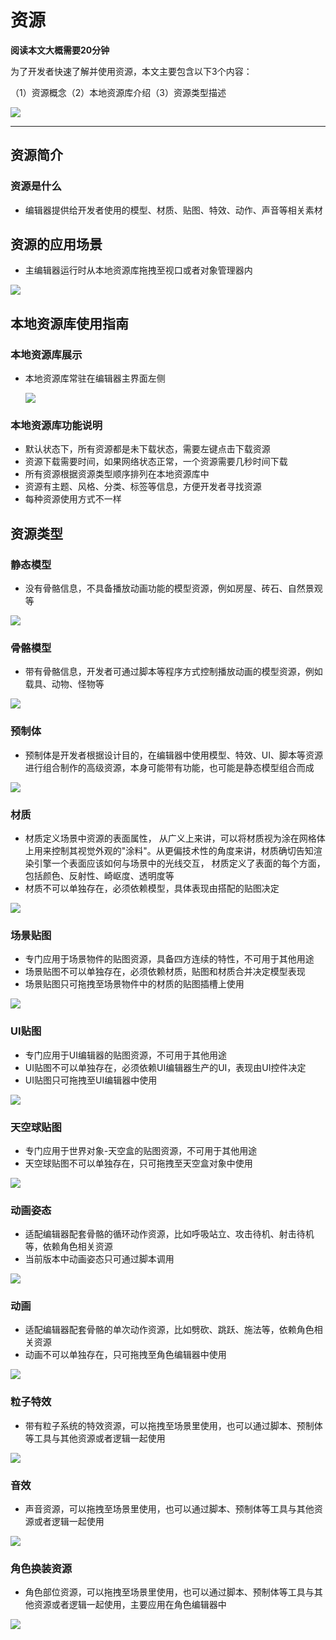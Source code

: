 # 资源

**阅读本文大概需要20分钟**

为了开发者快速了解并使用资源，本文主要包含以下3个内容：

（1）资源概念（2）本地资源库介绍（3）资源类型描述

![](https://cdn.233xyx.com/1681289385821_995.png)

---

## 资源简介
   
### 资源是什么

* 编辑器提供给开发者使用的模型、材质、贴图、特效、动作、声音等相关素材

## 资源的应用场景

* 主编辑器运行时从本地资源库拖拽至视口或者对象管理器内

![](https://cdn.233xyx.com/1681289385865_928.gif)

## 本地资源库使用指南
   
### 本地资源库展示

* 本地资源库常驻在编辑器主界面左侧
  
  ![](https://cdn.233xyx.com/1681289385955_777.png)

### 本地资源库功能说明

* 默认状态下，所有资源都是未下载状态，需要左键点击下载资源
* 资源下载需要时间，如果网络状态正常，一个资源需要几秒时间下载
* 所有资源根据资源类型顺序排列在本地资源库中
* 资源有主题、风格、分类、标签等信息，方便开发者寻找资源
* 每种资源使用方式不一样

## 资源类型
   
### 静态模型

* 没有骨骼信息，不具备播放动画功能的模型资源，例如房屋、砖石、自然景观等

![](https://cdn.233xyx.com/1681289385776_485.png)

### 骨骼模型

* 带有骨骼信息，开发者可通过脚本等程序方式控制播放动画的模型资源，例如载具、动物、怪物等

![](https://cdn.233xyx.com/1681289385651_117.png)

### 预制体

* 预制体是开发者根据设计目的，在编辑器中使用模型、特效、UI、脚本等资源进行组合制作的高级资源，本身可能带有功能，也可能是静态模型组合而成

![](https://cdn.233xyx.com/1681289385570_394.png)

### 材质

* 材质定义场景中资源的表面属性， 从广义上来讲，可以将材质视为涂在网格体上用来控制其视觉外观的"涂料"。从更偏技术性的角度来讲，材质确切告知渲染引擎一个表面应该如何与场景中的光线交互， 材质定义了表面的每个方面，包括颜色、反射性、崎岖度、透明度等
* 材质不可以单独存在，必须依赖模型，具体表现由搭配的贴图决定

![](https://cdn.233xyx.com/1681289386077_717.gif)

### 场景贴图

* 专门应用于场景物件的贴图资源，具备四方连续的特性，不可用于其他用途
* 场景贴图不可以单独存在，必须依赖材质，贴图和材质合并决定模型表现
* 场景贴图只可拖拽至场景物件中的材质的贴图插槽上使用

![](https://cdn.233xyx.com/1681289385736_162.gif)

### UI贴图

* 专门应用于UI编辑器的贴图资源，不可用于其他用途
* UI贴图不可以单独存在，必须依赖UI编辑器生产的UI，表现由UI控件决定
* UI贴图只可拖拽至UI编辑器中使用

![](https://cdn.233xyx.com/1681289386119_528.gif)

### 天空球贴图

* 专门应用于世界对象-天空盒的贴图资源，不可用于其他用途
* 天空球贴图不可以单独存在，只可拖拽至天空盒对象中使用

![](https://cdn.233xyx.com/1681289386162_878.gif)

### 动画姿态

* 适配编辑器配套骨骼的循环动作资源，比如呼吸站立、攻击待机、射击待机等，依赖角色相关资源
* 当前版本中动画姿态只可通过脚本调用

![](https://cdn.233xyx.com/1681289385995_151.png)

### 动画

* 适配编辑器配套骨骼的单次动作资源，比如劈砍、跳跃、施法等，依赖角色相关资源
* 动画不可以单独存在，只可拖拽至角色编辑器中使用

![](https://cdn.233xyx.com/1681289385692_676.gif)

### 粒子特效

* 带有粒子系统的特效资源，可以拖拽至场景里使用，也可以通过脚本、预制体等工具与其他资源或者逻辑一起使用

![](https://cdn.233xyx.com/1681289386037_323.gif)

### 音效

* 声音资源，可以拖拽至场景里使用，也可以通过脚本、预制体等工具与其他资源或者逻辑一起使用

![](https://cdn.233xyx.com/1681289385609_369.gif)

### 角色换装资源

* 角色部位资源，可以拖拽至场景里使用，也可以通过脚本、预制体等工具与其他资源或者逻辑一起使用，主要应用在角色编辑器中

![](https://cdn.233xyx.com/1681289385909_016.gif)
